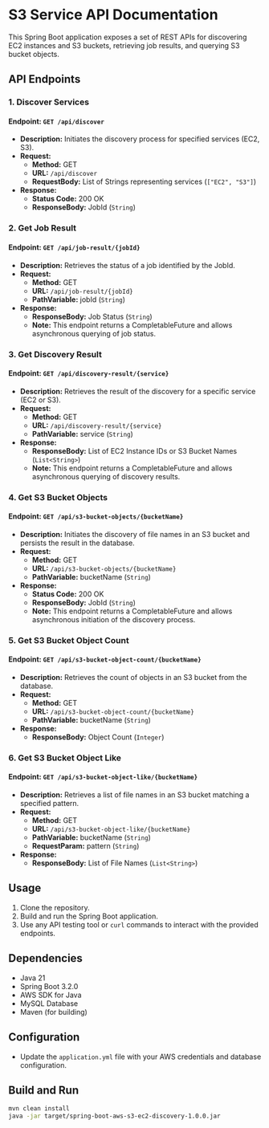 # S3 Service API Documentation

This Spring Boot application exposes a set of REST APIs for discovering EC2 instances and S3 buckets, retrieving job results, and querying S3 bucket objects.

## API Endpoints

### 1. Discover Services

#### Endpoint: `GET /api/discover`
- **Description:** Initiates the discovery process for specified services (EC2, S3).
- **Request:**
    - **Method:** GET
    - **URL:** `/api/discover`
    - **RequestBody:** List of Strings representing services (`["EC2", "S3"]`)
- **Response:**
    - **Status Code:** 200 OK
    - **ResponseBody:** JobId (`String`)

### 2. Get Job Result

#### Endpoint: `GET /api/job-result/{jobId}`
- **Description:** Retrieves the status of a job identified by the JobId.
- **Request:**
    - **Method:** GET
    - **URL:** `/api/job-result/{jobId}`
    - **PathVariable:** jobId (`String`)
- **Response:**
    - **ResponseBody:** Job Status (`String`)
    - **Note:** This endpoint returns a CompletableFuture and allows asynchronous querying of job status.

### 3. Get Discovery Result

#### Endpoint: `GET /api/discovery-result/{service}`
- **Description:** Retrieves the result of the discovery for a specific service (EC2 or S3).
- **Request:**
    - **Method:** GET
    - **URL:** `/api/discovery-result/{service}`
    - **PathVariable:** service (`String`)
- **Response:**
    - **ResponseBody:** List of EC2 Instance IDs or S3 Bucket Names (`List<String>`)
    - **Note:** This endpoint returns a CompletableFuture and allows asynchronous querying of discovery results.

### 4. Get S3 Bucket Objects

#### Endpoint: `GET /api/s3-bucket-objects/{bucketName}`
- **Description:** Initiates the discovery of file names in an S3 bucket and persists the result in the database.
- **Request:**
    - **Method:** GET
    - **URL:** `/api/s3-bucket-objects/{bucketName}`
    - **PathVariable:** bucketName (`String`)
- **Response:**
    - **Status Code:** 200 OK
    - **ResponseBody:** JobId (`String`)
    - **Note:** This endpoint returns a CompletableFuture and allows asynchronous initiation of the discovery process.

### 5. Get S3 Bucket Object Count

#### Endpoint: `GET /api/s3-bucket-object-count/{bucketName}`
- **Description:** Retrieves the count of objects in an S3 bucket from the database.
- **Request:**
    - **Method:** GET
    - **URL:** `/api/s3-bucket-object-count/{bucketName}`
    - **PathVariable:** bucketName (`String`)
- **Response:**
    - **ResponseBody:** Object Count (`Integer`)

### 6. Get S3 Bucket Object Like

#### Endpoint: `GET /api/s3-bucket-object-like/{bucketName}`
- **Description:** Retrieves a list of file names in an S3 bucket matching a specified pattern.
- **Request:**
    - **Method:** GET
    - **URL:** `/api/s3-bucket-object-like/{bucketName}`
    - **PathVariable:** bucketName (`String`)
    - **RequestParam:** pattern (`String`)
- **Response:**
    - **ResponseBody:** List of File Names (`List<String>`)

## Usage

1. Clone the repository.
2. Build and run the Spring Boot application.
3. Use any API testing tool or `curl` commands to interact with the provided endpoints.

## Dependencies

- Java 21
- Spring Boot 3.2.0
- AWS SDK for Java
- MySQL Database
- Maven (for building)

## Configuration

- Update the `application.yml` file with your AWS credentials and database configuration.

## Build and Run

```bash
mvn clean install
java -jar target/spring-boot-aws-s3-ec2-discovery-1.0.0.jar
